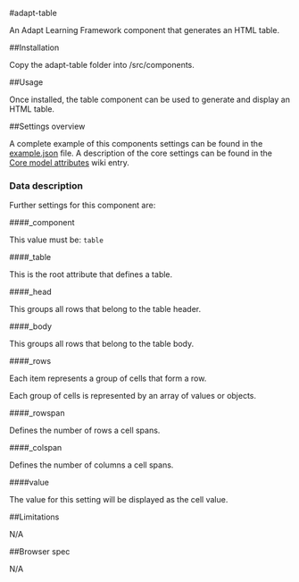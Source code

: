 #adapt-table

An Adapt Learning Framework component that generates an HTML table.

##Installation

Copy the adapt-table folder into /src/components.

##Usage

Once installed, the table component can be used to generate and display an HTML table.

##Settings overview

A complete example of this components settings can be found in the [example.json](https://github.com/JeromeLam/adapt-table/blob/master/example.json) file. A description of the core settings can be found in the [Core model attributes](https://github.com/adaptlearning/adapt_framework/wiki/Core-model-attributes) wiki entry.

### Data description

Further settings for this component are:

####_component

This value must be: `table`

####_table

This is the root attribute that defines a table.

####_head

This groups all rows that belong to the table header.

####_body

This groups all rows that belong to the table body.

####_rows

Each item represents a group of cells that form a row.

Each group of cells is represented by an array of values or objects.

####_rowspan

Defines the number of rows a cell spans.

####_colspan

Defines the number of columns a cell spans.

####value

The value for this setting will be displayed as the cell value.

##Limitations

N/A

##Browser spec

N/A
